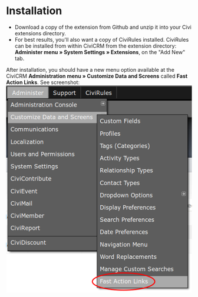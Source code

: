 # Installation

* Download a copy of the extension from Github and unzip it into your Civi extensions directory.
* For best results, you'll also want a copy of CiviRules installed.  CiviRules can be installed from within CiviCRM from the extension directory: **Administer menu » System Settings » Extensions**, on the "Add New" tab.

After installation, you should have a new menu option available at the CiviCRM **Administration menu » Customize Data and Screens** called **Fast Action Links**.  See screenshot:
![Menu showing new link](img/menu_image.png)

